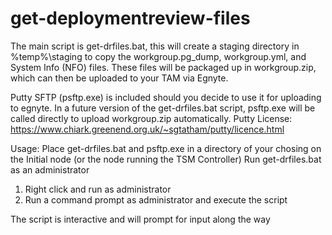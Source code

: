 # get-deploymentreview-files

The main script is get-drfiles.bat, this will create a staging directory in %temp%\staging to copy the workgroup.pg_dump, workgroup.yml, and System Info (NFO) files. These files will be packaged up in workgroup.zip, which can then be uploaded to your TAM via Egnyte.

Putty SFTP (psftp.exe) is included should you decide to use it for uploading to egnyte.
In a future version of the get-drfiles.bat script, psftp.exe will be called directly to upload workgroup.zip automatically.
Putty License: https://www.chiark.greenend.org.uk/~sgtatham/putty/licence.html

Usage:
Place get-drfiles.bat and psftp.exe in a directory of your chosing on the Initial node (or the node running the TSM Controller)
Run get-drfiles.bat as an administrator
  1. Right click and run as administrator
  2. Run a command prompt as administrator and execute the script
  
The script is interactive and will prompt for input along the way
